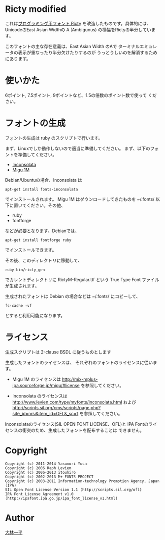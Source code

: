 # Ricty modified

これは[プログラミング用フォント Ricty](https://github.com/yascentur/Ricty)
を改造したものです。具体的には、UnicodeのEast Asian Widthの
A (Ambiguous) の横幅をRictyの半分しています。

このフォントの主な存在意義は、East Asian Width のAで
ターミナルエミュレータの表示が重なったり半分欠けたりするのが
うっとうしいのを解消するためにあります。

# 使いかた
6ポイント, 7.5ポイント, 9ポイントなど、1.5の倍数のポイント数で使って
ください。

# フォントの生成
フォントの生成は ruby のスクリプトで行います。

まず、Linuxでしか動作しないので適当に準備してください。
まず、以下のフォントを準備してください。

* [Inconsolata](http://levien.com/type/myfonts/inconsolata.html)
* [Migu 1M](http://mix-mplus-ipa.sourceforge.jp/)

Debian/Ubuntuの場合、Inconsolata は

    apt-get install fonts-inconsolata

でインストールされます。 Migu 1M はダウンロードしてきたものを
~/.fonts/ 以下に置いてください。その他、

* ruby
* fontforge

などが必要となります。Debianでは、

    apt-get install fontforge ruby

でインストールできます。

その後、このディレクトリに移動して、

    ruby bin/ricty_gen

でカレントディレクトリに RictyM-Regular.ttf という
True Type Font ファイルが生成されます。

生成されたフォントは Debian の場合などは ~/.fonts/
にコピーして、

    fc-cache -vf

とすると利用可能になります。

# ライセンス
生成スクリプトは 2-clause BSDL に従うものとします

生成したフォントのライセンスは、
それぞれのフォントのライセンスに従います。

* Migu 1M のライセンスは http://mix-mplus-ipa.sourceforge.jp/migu/#license
を参照してください。

* Inconsolata のライセンスは
http://www.levien.com/type/myfonts/inconsolata.html および
http://scripts.sil.org/cms/scripts/page.php?site_id=nrsi&item_id=OFL&_sc=1
を参照してください。


Inconsolataのライセンス(SIL OPEN FONT LICENSE、OFL)と
IPA Fontのライセンスの衝突のため、生成したフォントを配布することは
できません。

# Copyright
    Copyright (c) 2011-2014 Yasunori Yusa
    Copyright (c) 2006 Raph Levien
    Copyright (c) 2006-2013 itouhiro
    Copyright (c) 2002-2013 M+ FONTS PROJECT
    Copyright (c) 2003-2011 Information-technology Promotion Agency, Japan (IPA)
    SIL Open Font License Version 1.1 (http://scripts.sil.org/ofl)
    IPA Font License Agreement v1.0 (http://ipafont.ipa.go.jp/ipa_font_license_v1.html)

# Author
[大林一平](http://www.kmc.gr.jp/~ohai/)
